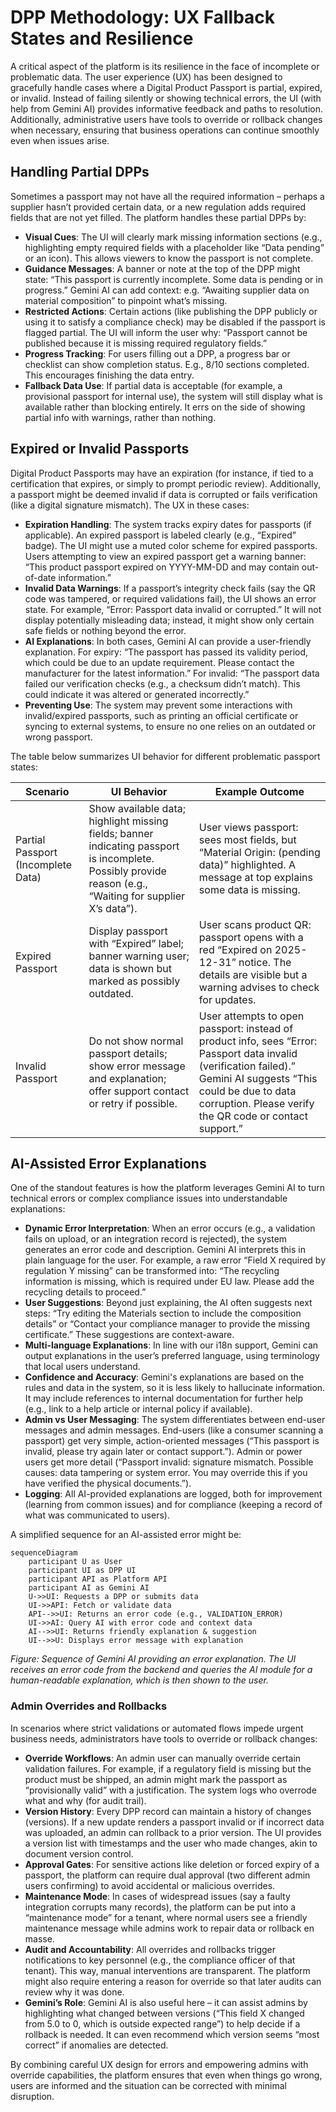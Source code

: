 # DPP Methodology: UX Fallback States and Resilience

A critical aspect of the platform is its resilience in the face of incomplete or problematic data. The user experience (UX) has been designed to gracefully handle cases where a Digital Product Passport is partial, expired, or invalid. Instead of failing silently or showing technical errors, the UI (with help from Gemini AI) provides informative feedback and paths to resolution. Additionally, administrative users have tools to override or rollback changes when necessary, ensuring that business operations can continue smoothly even when issues arise.

## Handling Partial DPPs

Sometimes a passport may not have all the required information – perhaps a supplier hasn’t provided certain data, or a new regulation adds required fields that are not yet filled. The platform handles these partial DPPs by:

- **Visual Cues**: The UI will clearly mark missing information sections (e.g., highlighting empty required fields with a placeholder like “Data pending” or an icon). This allows viewers to know the passport is not complete.
- **Guidance Messages**: A banner or note at the top of the DPP might state: “This passport is currently incomplete. Some data is pending or in progress.” Gemini AI can add context: e.g. “Awaiting supplier data on material composition” to pinpoint what’s missing.
- **Restricted Actions**: Certain actions (like publishing the DPP publicly or using it to satisfy a compliance check) may be disabled if the passport is flagged partial. The UI will inform the user why: “Passport cannot be published because it is missing required regulatory fields.”
- **Progress Tracking**: For users filling out a DPP, a progress bar or checklist can show completion status. E.g., 8/10 sections completed. This encourages finishing the data entry.
- **Fallback Data Use**: If partial data is acceptable (for example, a provisional passport for internal use), the system will still display what is available rather than blocking entirely. It errs on the side of showing partial info with warnings, rather than nothing.

## Expired or Invalid Passports

Digital Product Passports may have an expiration (for instance, if tied to a certification that expires, or simply to prompt periodic review). Additionally, a passport might be deemed invalid if data is corrupted or fails verification (like a digital signature mismatch). The UX in these cases:

- **Expiration Handling**: The system tracks expiry dates for passports (if applicable). An expired passport is labeled clearly (e.g., “Expired” badge). The UI might use a muted color scheme for expired passports. Users attempting to view an expired passport get a warning banner: “This product passport expired on YYYY-MM-DD and may contain out-of-date information.”
- **Invalid Data Warnings**: If a passport’s integrity check fails (say the QR code was tampered, or required validations fail), the UI shows an error state. For example, “Error: Passport data invalid or corrupted.” It will not display potentially misleading data; instead, it might show only certain safe fields or nothing beyond the error.
- **AI Explanations**: In both cases, Gemini AI can provide a user-friendly explanation. For expiry: “The passport has passed its validity period, which could be due to an update requirement. Please contact the manufacturer for the latest information.” For invalid: “The passport data failed our verification checks (e.g., a checksum didn’t match). This could indicate it was altered or generated incorrectly.”
- **Preventing Use**: The system may prevent some interactions with invalid/expired passports, such as printing an official certificate or syncing to external systems, to ensure no one relies on an outdated or wrong passport.

The table below summarizes UI behavior for different problematic passport states:

| Scenario                         | UI Behavior                                                                                             | Example Outcome                                                                                                                                                             |
| -------------------------------- | ------------------------------------------------------------------------------------------------------- | --------------------------------------------------------------------------------------------------------------------------------------------------------------------------- |
| Partial Passport (Incomplete Data) | Show available data; highlight missing fields; banner indicating passport is incomplete. Possibly provide reason (e.g., “Waiting for supplier X’s data”). | User views passport: sees most fields, but “Material Origin: (pending data)” highlighted. A message at top explains some data is missing.                                    |
| Expired Passport                 | Display passport with “Expired” label; banner warning user; data is shown but marked as possibly outdated. | User scans product QR: passport opens with a red “Expired on 2025-12-31” notice. The details are visible but a warning advises to check for updates.                            |
| Invalid Passport                 | Do not show normal passport details; show error message and explanation; offer support contact or retry if possible. | User attempts to open passport: instead of product info, sees “Error: Passport data invalid (verification failed).” Gemini AI suggests “This could be due to data corruption. Please verify the QR code or contact support.” |

## AI-Assisted Error Explanations

One of the standout features is how the platform leverages Gemini AI to turn technical errors or complex compliance issues into understandable explanations:

- **Dynamic Error Interpretation**: When an error occurs (e.g., a validation fails on upload, or an integration record is rejected), the system generates an error code and description. Gemini AI interprets this in plain language for the user. For example, a raw error “Field X required by regulation Y missing” can be transformed into: “The recycling information is missing, which is required under EU law. Please add the recycling details to proceed.”
- **User Suggestions**: Beyond just explaining, the AI often suggests next steps: “Try editing the Materials section to include the composition details” or “Contact your compliance manager to provide the missing certificate.” These suggestions are context-aware.
- **Multi-language Explanations**: In line with our i18n support, Gemini can output explanations in the user’s preferred language, using terminology that local users understand.
- **Confidence and Accuracy**: Gemini's explanations are based on the rules and data in the system, so it is less likely to hallucinate information. It may include references to internal documentation for further help (e.g., link to a help article or internal policy if available).
- **Admin vs User Messaging**: The system differentiates between end-user messages and admin messages. End-users (like a consumer scanning a passport) get very simple, action-oriented messages (“This passport is invalid, please try again later or contact support.”). Admin or power users get more detail (“Passport invalid: signature mismatch. Possible causes: data tampering or system error. You may override this if you have verified the physical documents.”).
- **Logging**: All AI-provided explanations are logged, both for improvement (learning from common issues) and for compliance (keeping a record of what was communicated to users).

A simplified sequence for an AI-assisted error might be:

```mermaid
sequenceDiagram
    participant U as User
    participant UI as DPP UI
    participant API as Platform API
    participant AI as Gemini AI
    U->>UI: Requests a DPP or submits data
    UI->>API: Fetch or validate data
    API-->>UI: Returns an error code (e.g., VALIDATION_ERROR)
    UI->>AI: Query AI with error code and context data
    AI-->>UI: Returns friendly explanation & suggestion
    UI-->>U: Displays error message with explanation
```

*Figure: Sequence of Gemini AI providing an error explanation. The UI receives an error code from the backend and queries the AI module for a human-readable explanation, which is then shown to the user.*

### Admin Overrides and Rollbacks

In scenarios where strict validations or automated flows impede urgent business needs, administrators have tools to override or rollback changes:

- **Override Workflows**: An admin user can manually override certain validation failures. For example, if a regulatory field is missing but the product must be shipped, an admin might mark the passport as “provisionally valid” with a justification. The system logs who overrode what and why (for audit trail).
- **Version History**: Every DPP record can maintain a history of changes (versions). If a new update renders a passport invalid or if incorrect data was uploaded, an admin can rollback to a prior version. The UI provides a version list with timestamps and the user who made changes, akin to document version control.
- **Approval Gates**: For sensitive actions like deletion or forced expiry of a passport, the platform can require dual approval (two different admin users confirming) to avoid accidental or malicious overrides.
- **Maintenance Mode**: In cases of widespread issues (say a faulty integration corrupts many records), the platform can be put into a “maintenance mode” for a tenant, where normal users see a friendly maintenance message while admins work to repair data or rollback en masse.
- **Audit and Accountability**: All overrides and rollbacks trigger notifications to key personnel (e.g., the compliance officer of that tenant). This way, manual interventions are transparent. The platform might also require entering a reason for override so that later audits can review why it was done.
- **Gemini’s Role**: Gemini AI is also useful here – it can assist admins by highlighting what changed between versions (“This field X changed from 5.0 to 0, which is outside expected range”) to help decide if a rollback is needed. It can even recommend which version seems “most correct” if anomalies are detected.

By combining careful UX design for errors and empowering admins with override capabilities, the platform ensures that even when things go wrong, users are informed and the situation can be corrected with minimal disruption.
